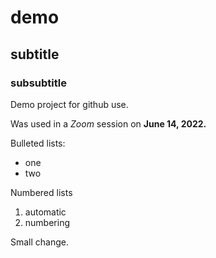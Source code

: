 # demo

## subtitle

### subsubtitle

Demo project for github use.

Was used in a *Zoom* session on **June 14, 2022.**

Bulleted lists:

* one
* two

Numbered lists
1. automatic
1. numbering

Small change.

